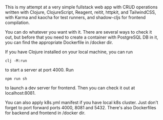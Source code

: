 This is my attempt at a very simple fullstack web app with CRUD operations written with Clojure, ClojureScript, Reagent, reitit, httpkit, and TailwindCSS, with Karma and kaocha for test runners, and shadow-cljs for frontend compilation.

You can do whatever you want with it. There are several ways to check it out, but before that you need to create a container with PostgreSQL DB in it, you can find the appropriate Dockerfile in /docker dir.

If you have Clojure installed on your local machine, you can run

`clj -M:run`

to start a server at port 4000. Run

`npm run sh`

to launch a dev server for frontend. Then you can check it out at localhost:8081.

You can also apply k8s.yml manifest if you have local k8s cluster. Just don't forget to port forward ports 4000, 8081 and 5432. There's also Dockerfiles for backend and frontend in /docker dir.
